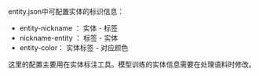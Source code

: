 entity.json中可配置实体的标识信息：
+ entity-nickname ： 实体 - 标签
+ nickname-entity ： 标签 - 实体
+ entity-color： 实体标签 - 对应颜色

这里的配置主要用在实体标注工具。模型训练的实体信息需要在处理语料时修改。